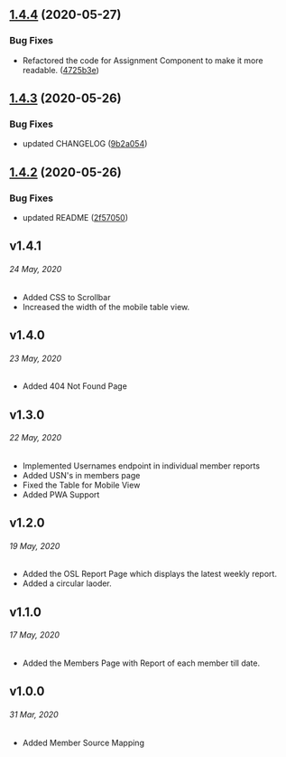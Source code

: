 ## [1.4.4](https://gitlab.com/osl-vvce/osl-status/compare/v1.4.3...v1.4.4) (2020-05-27)


### Bug Fixes

* Refactored the code for Assignment Component to make it more readable. ([4725b3e](https://gitlab.com/osl-vvce/osl-status/commit/4725b3e1ee409f52c52e54bce693ad13c92d78a2))

## [1.4.3](https://gitlab.com/osl-vvce/osl-status/compare/v1.4.2...v1.4.3) (2020-05-26)

### Bug Fixes

- updated CHANGELOG ([9b2a054](https://gitlab.com/osl-vvce/osl-status/commit/9b2a054fba4db35351dd42d338b605b8c6eebbb3))

## [1.4.2](https://gitlab.com/osl-vvce/osl-status/compare/v1.4.1...v1.4.2) (2020-05-26)

### Bug Fixes

- updated README ([2f57050](https://gitlab.com/osl-vvce/osl-status/commit/2f57050af074e3598250787f701cd2c3cc42c884))

## v1.4.1

###### _24 May, 2020_

- Added CSS to Scrollbar
- Increased the width of the mobile table view.

## v1.4.0

###### _23 May, 2020_

- Added 404 Not Found Page

## v1.3.0

###### _22 May, 2020_

- Implemented Usernames endpoint in individual member reports
- Added USN's in members page
- Fixed the Table for Mobile View
- Added PWA Support

## v1.2.0

###### _19 May, 2020_

- Added the OSL Report Page which displays the latest weekly report.
- Added a circular laoder.

## v1.1.0

###### _17 May, 2020_

- Added the Members Page with Report of each member till date.

## v1.0.0

###### _31 Mar, 2020_

- Added Member Source Mapping
